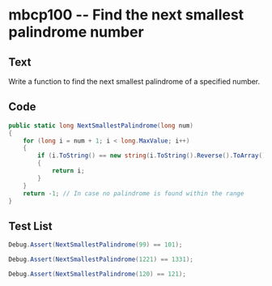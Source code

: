 # mbcp100 -- Find the next smallest palindrome number

## Text

Write a function to find the next smallest palindrome of a specified number.

## Code

```csharp
public static long NextSmallestPalindrome(long num)
{
    for (long i = num + 1; i < long.MaxValue; i++)
    {
        if (i.ToString() == new string(i.ToString().Reverse().ToArray()))
        {
            return i;
        }
    }
    return -1; // In case no palindrome is found within the range
}
```

## Test List

```csharp
Debug.Assert(NextSmallestPalindrome(99) == 101);
```

```csharp
Debug.Assert(NextSmallestPalindrome(1221) == 1331);
```

```csharp
Debug.Assert(NextSmallestPalindrome(120) == 121);
```
